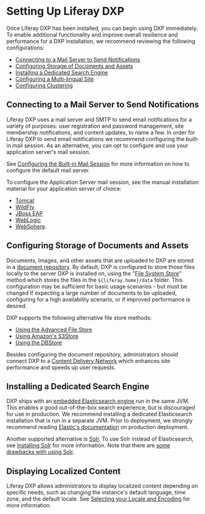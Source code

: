 # Setting Up Liferay DXP

Once Liferay DXP has been installed, you can begin using DXP immediately. To enable additional functionality and improve overall resilience and performance for a DXP installation, we recommend reviewing the following configurations:

* [Connecting to a Mail Server to Send Notifications](#connecting-to-a-mail-server-to-send-notifications)
* [Configuring Storage of Documents and Assets](#configuring-storage-of-documents-and-assets)
* [Installing a Dedicated Search Engine](#installing-a-dedicated-search-engine)
* [Configuring a Multi-lingual Site](#configuring-a-multi-lingual-site)
* [Configuring Clustering](#configuring-clustering)

## Connecting to a Mail Server to Send Notifications

Liferay DXP uses a mail server and SMTP to send email notifications for a variety of purposes: user registration and password management, site membership notifications, and content updates, to name a few. In order for Liferay DXP to send email notifications we recommend configuring the built-in mail session. As an alternative, you can opt to configure and use your application server's mail session.

See [Configuring the Built-in Mail Session](placeholder) for more information on how to configure the default mail server.

To configure the Application Server mail session, see the manual installation material for your application server of choice:

* [Tomcat](../01-installing-dxp/01-installing-liferay-on-an-application-server/01-installing-liferay-on-tomcat.md/#mail-configuration)
* [WildFly](placeholder)
* [JBoss EAP](placeholder)
* [WebLogic](placeholder)
* [WebSphere](../01-installing-dxp/01-installing-liferay-on-an-application-server/05-installing-liferay-on-websphere.md#mail-configuration).

## Configuring Storage of Documents and Assets

Documents, Images, and other assets that are uploaded to DXP are stored in a [document repository](./configuring-the-document-library-repository/document-repository-overview.md). By default, DXP is configured to store those files locally to the server DXP is installed on, using the "[File System Store](./configuring-the-document-library-repository/using-the-file-system-store.md)" method which stores the files in the `${liferay.home}/data` folder. This configuration may be sufficient for basic usage scenarios - but must be changed if expecting a large number of documents to be uploaded, configuring for a high availability scenario, or if improved performance is desired.

DXP supports the following alternative file store methods:

* [Using the Advanced File Store](./configuring-the-document-library-repository/using-the-advanced-file-system-store.md)
* [Using Amazon's S3Store](./configuring-the-document-library-repository/using-amazon-s3-store.md)
* [Using the DBStore](./configuring-the-document-library-repository/using-the-dbstore.md)

<!-- CDN reference feels very out of place. -->

Besides configuring the document repository, administrators should connect DXP to a [Content Delivery Network](https://help.liferay.com/hc/articles/360028810352-Content-Delivery-Network) which enhances site performance and speeds up user requests.

## Installing a Dedicated Search Engine

<!-- Shouldn't the paragraph below be linking to our Elasticsearch documentation? -->

DXP ships with an [embedded Elasticsearch engine](https://help.liferay.com/hc/articles/360029031631-Elasticsearch#embedded-vs-remote-operation-mode) run in the same JVM. This enables a good out-of-the-box search experience, but is discouraged for use in production. We recommend installing a dedicated Elasticsearch installation that is run in a separate JVM. Prior to deployment, we strongly recommend reading [Elastic's documentation](https://www.elastic.co/guide/en/elasticsearch/reference/7.4/index.html) on production deployment.

<!-- Shouldn't the paragraph below be linking to our Solr documentation? -->

Another supported alternative is [Solr](http://lucene.apache.org/solr). To use Solr instead of Elasticsearch, see [Installing Solr](https://help.liferay.com/hc/articles/360032264052-Installing-Solr) for more information. Note that there are [some drawbacks with using Solr](placeholder).

## Displaying Localized Content

Liferay DXP allows administrators to display localized content depending on specific needs, such as changing the instance's default language, time zone, and the default locale. See [Selecting your Locale and Encoding](placeholder) for more information.

<!-- ## Configuring Clustering

DXP scales as needed.

You can setup a cluster of Liferay DXP servers to improve throughput and resilience. See [article]() for more information.

-->
